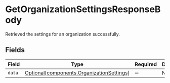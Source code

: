 # GetOrganizationSettingsResponseBody

Retrieved the settings for an organization successfully.


## Fields

| Field                                                                                    | Type                                                                                     | Required                                                                                 | Description                                                                              |
| ---------------------------------------------------------------------------------------- | ---------------------------------------------------------------------------------------- | ---------------------------------------------------------------------------------------- | ---------------------------------------------------------------------------------------- |
| `data`                                                                                   | [Optional[components.OrganizationSettings]](../../models/shared/organizationsettings.md) | :heavy_minus_sign:                                                                       | N/A                                                                                      |